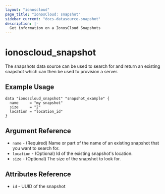 ```yaml
---
layout: "ionoscloud"
page_title: "IonosCloud: snapshot"
sidebar_current: "docs-datasource-snapshot"
description: |-
  Get information on a IonosCloud Snapshots
---
```


# ionoscloud\_snapshot

The snapshots data source can be used to search for and return an existing snapshot which can then be used to provision a server.

## Example Usage

```hcl
data "ionoscloud_snapshot" "snapshot_example" {
  name     = "my snapshot"
  size     = "2"
  location = "location_id"
}
```

## Argument Reference

 * `name` - (Required) Name or part of the name of an existing snapshot that you want to search for.
 * `location` - (Optional) Id of the existing snapshot's location.
 * `size` - (Optional) The size of the snapshot to look for.

## Attributes Reference

 * `id` - UUID of the snapshot
